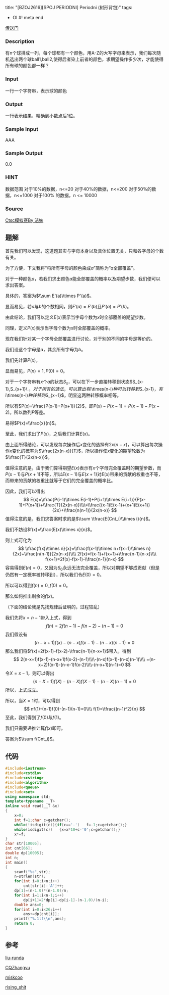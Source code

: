 title: "[BZOJ2616][SPOJ PERIODNI] Periodni (树形背包)"
tags:
  - OI
#! meta end

[传送门](https://www.lydsy.com/JudgeOnline/problem.php?id=2554)



### Description

有n个球排成一列，每个球都有一个颜色，用A-Z的大写字母来表示，我们每次随机选出两个球ball1,ball2,使得后者染上前者的颜色，求期望操作多少次，才能使得所有球的颜色都一样？

### Input

 一行一个字符串，表示球的颜色

### Output

 一行表示结果，精确到小数点后1位。

### Sample Input

   AAA

### Sample Output

   0.0

### HINT

数据范围
   对于10%的数据，n<=20
   对于40%的数据，n<=200
   对于50%的数据，n<=1000
   对于100% 的数据，n <= 10000

### Source

[Ctsc模拟赛By 洁妹](https://www.lydsy.com/JudgeOnline/problemset.php?search=Ctsc%E6%A8%A1%E6%8B%9F%E8%B5%9BBy%20%E6%B4%81%E5%A6%B9)





## 题解

首先我们可以发现，这道题其实与字母本身以及具体位置无关，只和各字母的个数有关。

为了方便，下文我将“将所有字母的颜色染成$a$”简称为“$a$全部覆盖”。

对于一种颜色$a$，若我们求出颜色$a$能全部覆盖的概率以及期望步数，我们便可以求出答案。

具体的，答案为$\\sum E'(a)\\times P'(a)$。

显而易见，若$a$与$b$的个数相同，则$E'(a)=E'(b)$且$P'(a)=P'(b)$。

由此结论，我们可以定义$E(x)$表示当字母个数为$x$时全部覆盖的期望步数。

同理，定义$P(x)$表示当字母个数为$x$时全部覆盖的概率。



现在我们针对某一个字母全部覆盖进行讨论，对于别的不同的字母是等价的。

我们设这个字母是$a$，其余所有字母为$b$。





我们先计算$P(x)$。

显而易见，$P(n)=1,P(0)=0$。

对于一个字符串有$x$个$a$的状态$S_x$，可以在下一步直接转移到状态$S_{x-1},S_{x+1}\\ $。对于所有的选法，可以算出有$i\\times(n-i)$种可以转移到$S_{x-1}$，有$i\\times(n-i)$种转移到$S_{x+1}$，明显这两种转移概率相等。

所以有$P(x)=\\frac{P(x-1)+P(x+1)}{2}$，即$P(x)-P(x-1)=P(x-1)-P(x-2)$。所以数列$P$等差。

易得$P(x)=\\frac{x}{n}$。

至此，我们求出了$P(x)$，之后我们计算$E(x)$。







由上面所得结论，可以发现每次操作后$x$变化的选择有$2x(n-x)$，可以算出每次操作$x$变化的概率为$\\frac{2x(n-x)}{T}$，所以操作使$x$变化的期望轮数为$\\frac{T}{2x(n-x)}$。

值得注意的是，由于我们算得期望$E(x)$表示有$x$个字母完全覆盖时的期望步数，而$P(x-1)$与$P(x+1)$不等，所以$E(x-1)$与$E(x+1)$对$E(x)$带来的贡献的权重也不等，而带来的贡献的权重比就等于它们的完全覆盖的概率比。

因此，我们可以得出
$$
E(x)=\\frac{P(i-1)\\times E(i-1)+P(i+1)\\times E(i+1)}{P(x-1)+P(x+1)}+\\frac{T}{2x(n-x)}\\\\=\\frac{(x-1)E(x-1)+(x+1)E(x+1)}{2x}+\\frac{n(n-1)}{2x(n-x)}
$$
值得注意的是，我们求答案时求的是$\\sum \\frac{E(Cnt_i)\\times i}{n}$。

我们不妨设$f(x)=\\frac{E(x)\\times x}{n}$。

则上式可化为
$$
\\frac{f(x)\\times n}{x}=\\frac{f(x-1)\\times n+f(x+1)\\times n}{2x}+\\frac{n(n-1)}{2x(n-x)}\\\\
2f(x)=f(x-1)+f(x+1)+\\frac{n-1}{n-x}\\\\
f(x+1)=2f(x)-f(x-1)-\\frac{n-1}{n-x}
$$
容易得到$E(n)=0$，又因为$S_0$永远无法完全覆盖，所以对期望不够成贡献（但是仍然有一定概率被转移到），所以我们令$E(0)=0$。

所以可以得到$f(n)=0,f(0)=0$。



那么如何推出剩余的$f(x)$。

（下面的结论我是先找规律后证明的，过程较乱）



我们先将$x=n-1$带入上式，得到
$$
f(n)=2f(n-1)-f(n-2)-(n-1)=0
$$
我们假设有
$$
(n-x+1)f(x)-(n-x)f(x-1)-(n-x)(n-1)=0
$$
那么我们将$f(x)=2f(x-1)-f(x-2)-\\frac{n-1}{n-x+1}$带入，得到
$$
2(n-x+1)f(x-1)-(n-x+1)f(x-2)-(n-1)\\\\-(n-x)f(x-1)-(n-x)(n-1)\\\\
=(n-x+2)f(x-1)-(n-x-1)f(x-2)\\\\-(n-x+1)(n-1)=0
$$
令$X=x-1$，则可以得出
$$
(n-X+1)f(X)-(n-X)f(X-1)-(n-X)(n-1)=0
$$
所以，上式成立。

所以，当$X=1$时，可以得到
$$
nf(1)-(n-1)f(0)-(n-1)(n-1)=0\\\\
f(1)=\\frac{(n-1)^2}{n}
$$
至此，我们得到了$f(0)$与$f(1)$。

我们只需要递推计算$f(x)$即可。

答案为$\\sum f(Cnt_i)$。



## 代码

```cpp
#include<iostream>
#include<cstdio>
#include<cstring>
#include<algorithm>
#include<queue>
#include<set>
using namespace std;
template<typename __T>
inline void read(__T &x)
{
    x=0;
    int f=1;char c=getchar();
    while(!isdigit(c)){if(c=='-')	f=-1;c=getchar();}
    while(isdigit(c))	{x=x*10+c-'0';c=getchar();}
    x*=f;
}
char str[10005];
int cnt[66];
double dp[10005];
int n;
int main()
{
	scanf("%s",str);
	n=strlen(str);
	for(int i=0;i<n;i++)
		cnt[str[i]-'A']++;
	dp[1]=(n-1.0)*(n-1.0)/n;
	for(int i=1;i<n-1;i++)
		dp[i+1]=2*dp[i]-dp[i-1]-(n-1.0)/(n-i);
	double ans=0;
	for(int i=0;i<26;i++)
		ans+=dp[cnt[i]];
	printf("%.1lf\\n",ans);
	return 0;
}

```



## 参考

[liu-runda](https://www.cnblogs.com/liu-runda/p/6803126.html)

[CQZhangyu](http://www.cnblogs.com/CQzhangyu/p/7965589.html)

[miskcoo](https://github.com/miskcoo/oicode/blob/master/bzoj/2554.cpp)

[rising_shit](https://blog.csdn.net/rising_shit/article/details/79888161)


